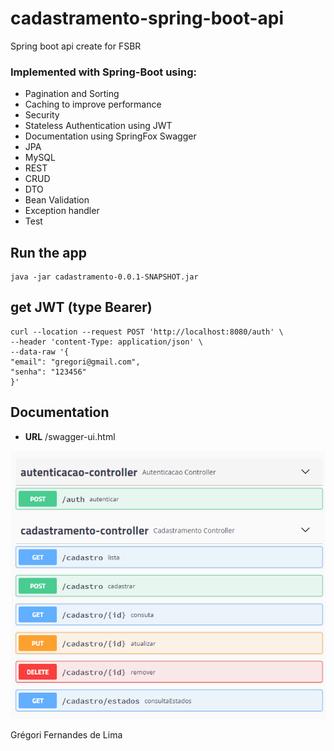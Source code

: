 
# cadastramento-spring-boot-api
 Spring boot api create for FSBR

### Implemented with Spring-Boot using:
- Pagination and Sorting
- Caching to improve performance
- Security
- Stateless Authentication using JWT
- Documentation using SpringFox Swagger
- JPA
- MySQL
- REST
- CRUD
- DTO
- Bean Validation
- Exception handler
- Test

## Run the app

    java -jar cadastramento-0.0.1-SNAPSHOT.jar
    
## get JWT (type Bearer)

    curl --location --request POST 'http://localhost:8080/auth' \
	--header 'content-Type: application/json' \
	--data-raw '{
	"email": "gregori@gmail.com",
	"senha": "123456"
	}'


**Documentation**
----
* **URL**
  /swagger-ui.html
  
![](https://raw.githubusercontent.com/gregoriLima/cadastramento-spring-boot-api/main/src/main/resources/static/swagger.png)

Grégori Fernandes de Lima